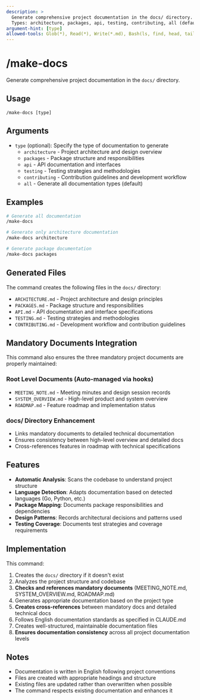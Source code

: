 ```yaml
---
description: >
  Generate comprehensive project documentation in the docs/ directory.
  Types: architecture, packages, api, testing, contributing, all (default)
argument-hint: [type]
allowed-tools: Glob(*), Read(*), Write(*.md), Bash(ls, find, head, tail, wc, grep)
---
```


# /make-docs

Generate comprehensive project documentation in the `docs/` directory.

## Usage

```
/make-docs [type]
```

## Arguments

- `type` (optional): Specify the type of documentation to generate
  - `architecture` - Project architecture and design overview
  - `packages` - Package structure and responsibilities
  - `api` - API documentation and interfaces
  - `testing` - Testing strategies and methodologies
  - `contributing` - Contribution guidelines and development workflow
  - `all` - Generate all documentation types (default)

## Examples

```bash
# Generate all documentation
/make-docs

# Generate only architecture documentation
/make-docs architecture

# Generate package documentation
/make-docs packages
```

## Generated Files

The command creates the following files in the `docs/` directory:

- `ARCHITECTURE.md` - Project architecture and design principles
- `PACKAGES.md` - Package structure and responsibilities
- `API.md` - API documentation and interface specifications
- `TESTING.md` - Testing strategies and methodologies
- `CONTRIBUTING.md` - Development workflow and contribution guidelines

## Mandatory Documents Integration

This command also ensures the three mandatory project documents are properly maintained:

### Root Level Documents (Auto-managed via hooks)
- `MEETING_NOTE.md` - Meeting minutes and design session records
- `SYSTEM_OVERVIEW.md` - High-level product and system overview
- `ROADMAP.md` - Feature roadmap and implementation status

### docs/ Directory Enhancement
- Links mandatory documents to detailed technical documentation
- Ensures consistency between high-level overview and detailed docs
- Cross-references features in roadmap with technical specifications

## Features

- **Automatic Analysis**: Scans the codebase to understand project structure
- **Language Detection**: Adapts documentation based on detected languages (Go, Python, etc.)
- **Package Mapping**: Documents package responsibilities and dependencies
- **Design Patterns**: Records architectural decisions and patterns used
- **Testing Coverage**: Documents test strategies and coverage requirements

## Implementation

This command:

1. Creates the `docs/` directory if it doesn't exist
2. Analyzes the project structure and codebase
3. **Checks and references mandatory documents** (MEETING_NOTE.md, SYSTEM_OVERVIEW.md, ROADMAP.md)
4. Generates appropriate documentation based on the project type
5. **Creates cross-references** between mandatory docs and detailed technical docs
6. Follows English documentation standards as specified in CLAUDE.md
7. Creates well-structured, maintainable documentation files
8. **Ensures documentation consistency** across all project documentation levels

## Notes

- Documentation is written in English following project conventions
- Files are created with appropriate headings and structure
- Existing files are updated rather than overwritten when possible
- The command respects existing documentation and enhances it